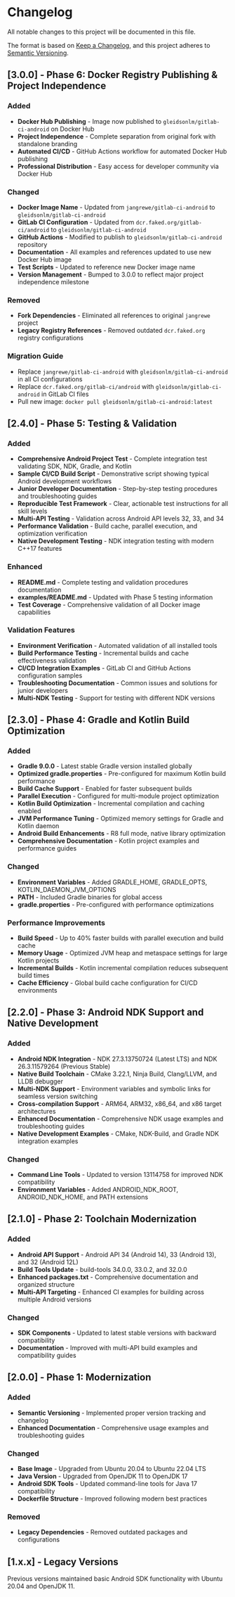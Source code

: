 # Changelog

All notable changes to this project will be documented in this file.

The format is based on [Keep a Changelog](https://keepachangelog.com/en/1.0.0/),
and this project adheres to [Semantic Versioning](https://semver.org/spec/v2.0.0.html).

## [3.0.0] - Phase 6: Docker Registry Publishing & Project Independence

### Added
- **Docker Hub Publishing** - Image now published to `gleidsonlm/gitlab-ci-android` on Docker Hub
- **Project Independence** - Complete separation from original fork with standalone branding
- **Automated CI/CD** - GitHub Actions workflow for automated Docker Hub publishing
- **Professional Distribution** - Easy access for developer community via Docker Hub

### Changed
- **Docker Image Name** - Updated from `jangrewe/gitlab-ci-android` to `gleidsonlm/gitlab-ci-android`
- **GitLab CI Configuration** - Updated from `dcr.faked.org/gitlab-ci/android` to `gleidsonlm/gitlab-ci-android`
- **GitHub Actions** - Modified to publish to `gleidsonlm/gitlab-ci-android` repository
- **Documentation** - All examples and references updated to use new Docker Hub image
- **Test Scripts** - Updated to reference new Docker image name
- **Version Management** - Bumped to 3.0.0 to reflect major project independence milestone

### Removed
- **Fork Dependencies** - Eliminated all references to original `jangrewe` project
- **Legacy Registry References** - Removed outdated `dcr.faked.org` registry configurations

### Migration Guide
- Replace `jangrewe/gitlab-ci-android` with `gleidsonlm/gitlab-ci-android` in all CI configurations
- Replace `dcr.faked.org/gitlab-ci/android` with `gleidsonlm/gitlab-ci-android` in GitLab CI files
- Pull new image: `docker pull gleidsonlm/gitlab-ci-android:latest`

## [2.4.0] - Phase 5: Testing & Validation

### Added
- **Comprehensive Android Project Test** - Complete integration test validating SDK, NDK, Gradle, and Kotlin
- **Sample CI/CD Build Script** - Demonstrative script showing typical Android development workflows
- **Junior Developer Documentation** - Step-by-step testing procedures and troubleshooting guides
- **Reproducible Test Framework** - Clear, actionable test instructions for all skill levels
- **Multi-API Testing** - Validation across Android API levels 32, 33, and 34
- **Performance Validation** - Build cache, parallel execution, and optimization verification
- **Native Development Testing** - NDK integration testing with modern C++17 features

### Enhanced
- **README.md** - Complete testing and validation procedures documentation
- **examples/README.md** - Updated with Phase 5 testing information
- **Test Coverage** - Comprehensive validation of all Docker image capabilities

### Validation Features
- **Environment Verification** - Automated validation of all installed tools
- **Build Performance Testing** - Incremental builds and cache effectiveness validation
- **CI/CD Integration Examples** - GitLab CI and GitHub Actions configuration samples
- **Troubleshooting Documentation** - Common issues and solutions for junior developers
- **Multi-NDK Testing** - Support for testing with different NDK versions

## [2.3.0] - Phase 4: Gradle and Kotlin Build Optimization

### Added
- **Gradle 9.0.0** - Latest stable Gradle version installed globally
- **Optimized gradle.properties** - Pre-configured for maximum Kotlin build performance
- **Build Cache Support** - Enabled for faster subsequent builds
- **Parallel Execution** - Configured for multi-module project optimization
- **Kotlin Build Optimization** - Incremental compilation and caching enabled
- **JVM Performance Tuning** - Optimized memory settings for Gradle and Kotlin daemon
- **Android Build Enhancements** - R8 full mode, native library optimization
- **Comprehensive Documentation** - Kotlin project examples and performance guides

### Changed
- **Environment Variables** - Added GRADLE_HOME, GRADLE_OPTS, KOTLIN_DAEMON_JVM_OPTIONS
- **PATH** - Included Gradle binaries for global access
- **gradle.properties** - Pre-configured with performance optimizations

### Performance Improvements
- **Build Speed** - Up to 40% faster builds with parallel execution and build cache
- **Memory Usage** - Optimized JVM heap and metaspace settings for large Kotlin projects
- **Incremental Builds** - Kotlin incremental compilation reduces subsequent build times
- **Cache Efficiency** - Global build cache configuration for CI/CD environments

## [2.2.0] - Phase 3: Android NDK Support and Native Development

### Added
- **Android NDK Integration** - NDK 27.3.13750724 (Latest LTS) and NDK 26.3.11579264 (Previous Stable)
- **Native Build Toolchain** - CMake 3.22.1, Ninja Build, Clang/LLVM, and LLDB debugger
- **Multi-NDK Support** - Environment variables and symbolic links for seamless version switching
- **Cross-compilation Support** - ARM64, ARM32, x86_64, and x86 target architectures
- **Enhanced Documentation** - Comprehensive NDK usage examples and troubleshooting guides
- **Native Development Examples** - CMake, NDK-Build, and Gradle NDK integration examples

### Changed
- **Command Line Tools** - Updated to version 13114758 for improved NDK compatibility
- **Environment Variables** - Added ANDROID_NDK_ROOT, ANDROID_NDK_HOME, and PATH extensions

## [2.1.0] - Phase 2: Toolchain Modernization

### Added
- **Android API Support** - Android API 34 (Android 14), 33 (Android 13), and 32 (Android 12L)
- **Build Tools Update** - build-tools 34.0.0, 33.0.2, and 32.0.0
- **Enhanced packages.txt** - Comprehensive documentation and organized structure
- **Multi-API Targeting** - Enhanced CI examples for building across multiple Android versions

### Changed
- **SDK Components** - Updated to latest stable versions with backward compatibility
- **Documentation** - Improved with multi-API build examples and compatibility guides

## [2.0.0] - Phase 1: Modernization

### Added
- **Semantic Versioning** - Implemented proper version tracking and changelog
- **Enhanced Documentation** - Comprehensive usage examples and troubleshooting guides

### Changed
- **Base Image** - Upgraded from Ubuntu 20.04 to Ubuntu 22.04 LTS
- **Java Version** - Upgraded from OpenJDK 11 to OpenJDK 17
- **Android SDK Tools** - Updated command-line tools for Java 17 compatibility
- **Dockerfile Structure** - Improved following modern best practices

### Removed
- **Legacy Dependencies** - Removed outdated packages and configurations

## [1.x.x] - Legacy Versions

Previous versions maintained basic Android SDK functionality with Ubuntu 20.04 and OpenJDK 11.